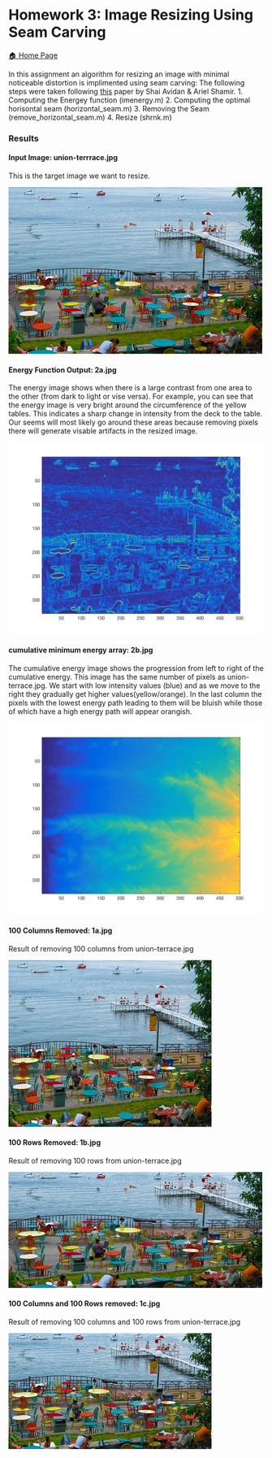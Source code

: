 # Homework 3: Image Resizing Using Seam Carving
[:house: Home Page](../README.md)

In this assignment an algorithm for resizing an image with minimal noticeable distortion is implimented using seam carving:
The following steps were taken following [this](http://pages.cs.wisc.edu/~dyer/cs534/papers/AvidanShamir2007-SeamCarving.pdf) paper by Shai Avidan & Ariel Shamir.
    1. Computing the Energey function (imenergy.m)
    2. Computing the optimal horisontal seam (horizontal_seam.m)
    3. Removing the Seam (remove_horizontal_seam.m)
    4. Resize (shrnk.m)

### Results
#### Input Image: union-terrrace.jpg
This is the target image we want to resize.

![](union-terrace.jpg)
#### Energy Function Output: 2a.jpg
The energy image shows when there is a large contrast from one area to the other (from dark to light or vise versa). For example, you can see that the energy image is very bright around the circumference of the yellow tables. This indicates a sharp change in intensity from the deck to the table. Our seems will most likely go around these areas because removing pixels there will generate visable artifacts in the resized image.

![](2a.jpg)
#### cumulative minimum energy array: 2b.jpg
The cumulative energy image shows the progression from left to right of the cumulative energy. This image has the same number of pixels as union-terrace.jpg. We start with low intensity values (blue) and as we move to the right they gradually get higher values(yellow/orange). In the last column the pixels with the lowest energy path leading to them will be bluish while those of which have a high energy path will appear orangish.

![](2b.jpg) 
#### 100 Columns Removed: 1a.jpg
Result of removing 100 columns from union-terrace.jpg

![](1a.jpg)
#### 100 Rows Removed: 1b.jpg
Result of removing 100 rows from union-terrace.jpg

![](1b.jpg)
#### 100 Columns and 100 Rows removed: 1c.jpg
Result of removing 100 columns and 100 rows from union-terrace.jpg

![](1c.jpg)
